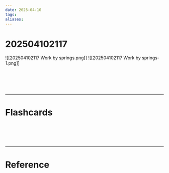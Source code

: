```yaml
---
date: 2025-04-10
tags: 
aliases:
---
```

# 202504102117
![[202504102117 Work by springs.png]]
![[202504102117 Work by springs-1.png]]



# ‌
---
# Flashcards


# ‌
---
# Reference
